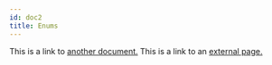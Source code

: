 ```yaml
---
id: doc2
title: Enums
---
```


This is a link to [another document.](doc3.md) This is a link to an [external page.](http://www.example.com/)
